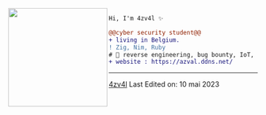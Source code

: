 <img align="left" height="200" src="https://media.giphy.com/media/jQzFUZrBsZ6wse4RH1/giphy.gif"/>


```diff
Hi, I'm 4zv4l ✨

@@cyber security student@@
+ living in Belgium.
! Zig, Nim, Ruby
# 📖 reverse engineering, bug bounty, IoT, forensic
+ website : https://azval.ddns.net/
```
------
[4zv4l](https://github.com/4zv4l)
Last Edited on: 10 mai 2023
